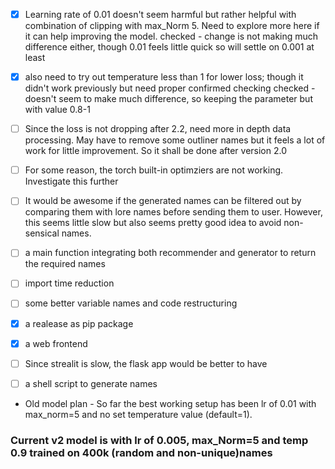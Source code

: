 - [x] Learning rate of 0.01 doesn't seem harmful but rather helpful with combination of clipping with max_Norm 5. Need to explore more here if it can help improving the model.
checked - change is not making much difference either, though 0.01 feels little quick so will settle on 0.001 at least

- [x] also need to try out temperature less than 1 for lower loss; though it didn't work previously but need proper confirmed checking
checked - doesn't seem to make much difference, so keeping the parameter but with value 0.8-1

- [ ] Since the loss is not dropping after 2.2, need more in depth data processing. May have to remove some outliner names but it feels a lot of work for little improvement. So it shall be done after version 2.0

- [ ] For some reason, the torch built-in optimziers are not working. Investigate this further

- [ ] It would be awesome if the generated names can be filtered out by comparing them with lore names before sending them to user. However, this seems little slow but also seems pretty good idea to avoid non-sensical names.

- [ ] a main function integrating both recommender and generator to return the required names

- [ ] import time reduction

- [ ] some better variable names and code restructuring

- [x] a realease as pip package

- [x] a web frontend

- [ ] Since strealit is slow, the flask app would be better to have 

- [ ] a shell script to generate names

- Old model plan -  So far the best working setup has been lr of 0.01 with max_norm=5 and no set temperature value (default=1).

### Current v2 model is with lr of 0.005, max_Norm=5 and temp 0.9 trained on 400k (random and non-unique)names
